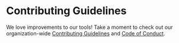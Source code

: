 # Contributing Guidelines

We love improvements to our tools! Take a moment to check out our organization-wide [Contributing Guidelines](https://github.com/datatogether/datatogether/blob/master/CONTRIBUTING.md) and [Code of Conduct](https://github.com/datatogether/datatogether/blob/master/CONDUCT.md).
